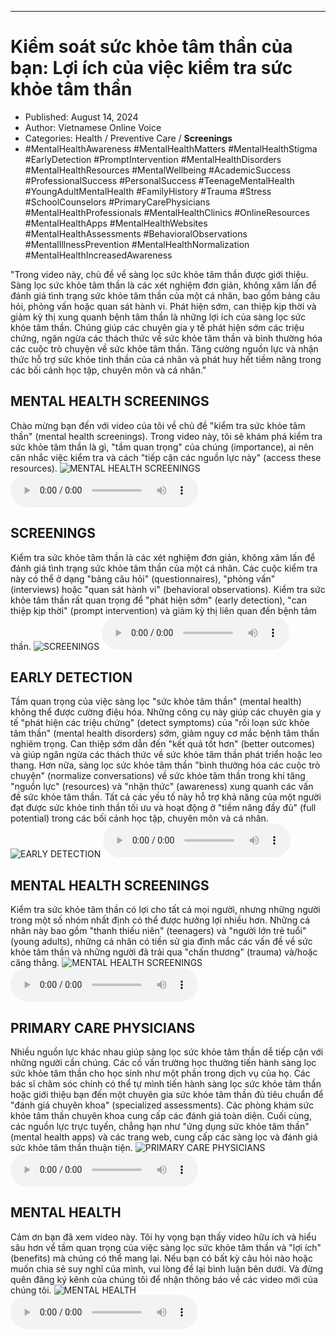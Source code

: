 
---

# Kiểm soát sức khỏe tâm thần của bạn: Lợi ích của việc kiểm tra sức khỏe tâm thần

- Published: August 14, 2024
- Author: Vietnamese Online Voice
- Categories: Health / Preventive Care / **Screenings**
- #MentalHealthAwareness #MentalHealthMatters #MentalHealthStigma #EarlyDetection #PromptIntervention #MentalHealthDisorders #MentalHealthResources #MentalWellbeing #AcademicSuccess #ProfessionalSuccess #PersonalSuccess #TeenageMentalHealth #YoungAdultMentalHealth #FamilyHistory #Trauma #Stress #SchoolCounselors #PrimaryCarePhysicians #MentalHealthProfessionals #MentalHealthClinics #OnlineResources #MentalHealthApps #MentalHealthWebsites #MentalHealthAssessments #BehavioralObservations #MentalIllnessPrevention #MentalHealthNormalization #MentalHealthIncreasedAwareness

"Trong video này, chủ đề về sàng lọc sức khỏe tâm thần được giới thiệu. Sàng lọc sức khỏe tâm thần là các xét nghiệm đơn giản, không xâm lấn để đánh giá tình trạng sức khỏe tâm thần của một cá nhân, bao gồm bảng câu hỏi, phỏng vấn hoặc quan sát hành vi. Phát hiện sớm, can thiệp kịp thời và giảm kỳ thị xung quanh bệnh tâm thần là những lợi ích của sàng lọc sức khỏe tâm thần. Chúng giúp các chuyên gia y tế phát hiện sớm các triệu chứng, ngăn ngừa các thách thức về sức khỏe tâm thần và bình thường hóa các cuộc trò chuyện về sức khỏe tâm thần. Tăng cường nguồn lực và nhận thức hỗ trợ sức khỏe tinh thần của cá nhân và phát huy hết tiềm năng trong các bối cảnh học tập, chuyên môn và cá nhân."


## MENTAL HEALTH SCREENINGS

Chào mừng bạn đến với video của tôi về chủ đề "kiểm tra sức khỏe tâm thần" (mental health screenings). Trong video này, tôi sẽ khám phá kiểm tra sức khỏe tâm thần là gì, "tầm quan trọng" của chúng (importance), ai nên cân nhắc việc kiểm tra và cách "tiếp cận các nguồn lực này" (access these resources).
![MENTAL HEALTH SCREENINGS](https://http-archiver-apis-production-80.schnworks.com/storage/images/transitions/2024-08-14/transition-27500565560-Montserrat-SemiBold-004895.jpg)
<audio controls>
    <source src="https://http-archiver-apis-production-80.schnworks.com/storage/storage/audio/file-6394988862.mp3" type="audio/mpeg">
</audio>



## SCREENINGS

Kiểm tra sức khỏe tâm thần là các xét nghiệm đơn giản, không xâm lấn để đánh giá tình trạng sức khỏe tâm thần của một cá nhân. Các cuộc kiểm tra này có thể ở dạng "bảng câu hỏi" (questionnaires), "phỏng vấn" (interviews) hoặc "quan sát hành vi" (behavioral observations). Kiểm tra sức khỏe tâm thần rất quan trọng để "phát hiện sớm" (early detection), "can thiệp kịp thời" (prompt intervention) và giảm kỳ thị liên quan đến bệnh tâm thần.
![SCREENINGS](https://http-archiver-apis-production-80.schnworks.com/storage/images/transitions/2024-08-14/transition-20484980230-Montserrat-ExtraBold-4A148C.jpg)
<audio controls>
    <source src="https://http-archiver-apis-production-80.schnworks.com/storage/storage/audio/file-44092812029.mp3" type="audio/mpeg">
</audio>



## EARLY DETECTION

Tầm quan trọng của việc sàng lọc "sức khỏe tâm thần" (mental health) không thể được cường điệu hóa. Những công cụ này giúp các chuyên gia y tế "phát hiện các triệu chứng" (detect symptoms) của "rối loạn sức khỏe tâm thần" (mental health disorders) sớm, giảm nguy cơ mắc bệnh tâm thần nghiêm trọng. Can thiệp sớm dẫn đến "kết quả tốt hơn" (better outcomes) và giúp ngăn ngừa các thách thức về sức khỏe tâm thần phát triển hoặc leo thang. Hơn nữa, sàng lọc sức khỏe tâm thần "bình thường hóa các cuộc trò chuyện" (normalize conversations) về sức khỏe tâm thần trong khi tăng "nguồn lực" (resources) và "nhận thức" (awareness) xung quanh các vấn đề sức khỏe tâm thần. Tất cả các yếu tố này hỗ trợ khả năng của một người đạt được sức khỏe tinh thần tối ưu và hoạt động ở "tiềm năng đầy đủ" (full potential) trong các bối cảnh học tập, chuyên môn và cá nhân.
![EARLY DETECTION](https://http-archiver-apis-production-80.schnworks.com/storage/images/transitions/2024-08-14/transition--29278672944-Montserrat-Thin-673AB7.jpg)
<audio controls>
    <source src="https://http-archiver-apis-production-80.schnworks.com/storage/storage/audio/file-23442996824.mp3" type="audio/mpeg">
</audio>



## MENTAL HEALTH SCREENINGS

Kiểm tra sức khỏe tâm thần có lợi cho tất cả mọi người, nhưng những người trong một số nhóm nhất định có thể được hưởng lợi nhiều hơn. Những cá nhân này bao gồm "thanh thiếu niên" (teenagers) và "người lớn trẻ tuổi" (young adults), những cá nhân có tiền sử gia đình mắc các vấn đề về sức khỏe tâm thần và những người đã trải qua "chấn thương" (trauma) và/hoặc căng thẳng.
![MENTAL HEALTH SCREENINGS](https://http-archiver-apis-production-80.schnworks.com/storage/images/transitions/2024-08-14/transition-43338834424-Montserrat-Regular-7B1FA2.jpg)
<audio controls>
    <source src="https://http-archiver-apis-production-80.schnworks.com/storage/storage/audio/file-14031286010.mp3" type="audio/mpeg">
</audio>



## PRIMARY CARE PHYSICIANS

Nhiều nguồn lực khác nhau giúp sàng lọc sức khỏe tâm thần dễ tiếp cận với những người cần chúng. Các cố vấn trường học thường tiến hành sàng lọc sức khỏe tâm thần cho học sinh như một phần trong dịch vụ của họ. Các bác sĩ chăm sóc chính có thể tự mình tiến hành sàng lọc sức khỏe tâm thần hoặc giới thiệu bạn đến một chuyên gia sức khỏe tâm thần đủ tiêu chuẩn để "đánh giá chuyên khoa" (specialized assessments). Các phòng khám sức khỏe tâm thần chuyên khoa cung cấp các đánh giá toàn diện. Cuối cùng, các nguồn lực trực tuyến, chẳng hạn như "ứng dụng sức khỏe tâm thần" (mental health apps) và các trang web, cung cấp các sàng lọc và đánh giá sức khỏe tâm thần thuận tiện.
![PRIMARY CARE PHYSICIANS](https://http-archiver-apis-production-80.schnworks.com/storage/images/transitions/2024-08-14/transition--14616698971-Montserrat-SemiBold-9C27B0.jpg)
<audio controls>
    <source src="https://http-archiver-apis-production-80.schnworks.com/storage/storage/audio/file-10548520256.mp3" type="audio/mpeg">
</audio>



## MENTAL HEALTH

Cảm ơn bạn đã xem video này. Tôi hy vọng bạn thấy video hữu ích và hiểu sâu hơn về tầm quan trọng của việc sàng lọc sức khỏe tâm thần và "lợi ích" (benefits) mà chúng có thể mang lại. Nếu bạn có bất kỳ câu hỏi nào hoặc muốn chia sẻ suy nghĩ của mình, vui lòng để lại bình luận bên dưới. Và đừng quên đăng ký kênh của chúng tôi để nhận thông báo về các video mới của chúng tôi.
![MENTAL HEALTH](https://http-archiver-apis-production-80.schnworks.com/storage/images/transitions/2024-08-14/transition--2757221252-Montserrat-Regular-512DA8.jpg)
<audio controls>
    <source src="https://http-archiver-apis-production-80.schnworks.com/storage/storage/audio/file-29240832920.mp3" type="audio/mpeg">
</audio>

